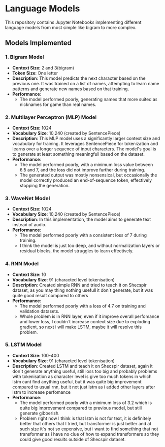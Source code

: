 # Language Models


This repository contains Jupyter Notebooks implementing different language models from most simple like bigram to more complex.

## Models Implemented

### 1. **Bigram Model**
- **Context Size**: 2 and 3(bigram)
- **Token Size**: One letter
- **Description**: This model predicts the next character based on the previous one. It was trained on a list of names, attempting to learn name patterns and generate new names based on that training.
- **Performance**: 
    - The model performed poorly, generating names that more suited as nicknames for game than real names.

### 2. **Multilayer Perceptron (MLP) Model**
- **Context Size**: 1024
- **Vocabulary Size**: 10,240 (created by SentencePiece)
- **Description**: This MLP model uses a significantly larger context size and vocabulary for training. It leverages SentencePiece for tokenization and learns over a longer sequence of input characters. The model's goal is to generate at least something meaningfull based on the dataset.
- **Performance**: 
    - The model performed poorly, with a minimum loss value between 6.5 and 7, and the loss did not improve further during training.
    - The generated output was mostly nonsensical, but occasionally the model correctly produced an end-of-sequence token, effectively stopping the generation.

### 3. **WaveNet Model**
- **Context Size**: 1024
- **Vocabulary Size**: 10,240 (created by SentencePiece)
- **Description**: In this implementation, the model aims to generate text instead of audio.
- **Performance**: 
    - The model performed poorly with a consistent loss of 7 during training.
    - I think the model is just too deep, and without normalization layers or residual blocks, the model struggles to learn effectively.
 
### 4. **RNN Model**
- **Context Size**: 10
- **Vocabulary Size**: 91 (characted level tokenisation)
- **Description**: Created simple RNN and tried to teach it on Shecspir dataset, as you may thing nothing usefull it don`t generate, but it was quite good result compared to others
- **Performance**: 
    - The model performed poorly with a loss of 4.7 on training and validation datasets.
    - Whole problem is in RNN layer, even if it improve overall perfomance and lower loss, I couldn`t increase context size due to exploding gradient, so next i will make LSTM, maybe it will resolve this problem.
 
### 5. **LSTM Model**
- **Context Size**: 100-400
- **Vocabulary Size**: 91 (characted level tokenisation)
- **Description**: Created LSTM and teach it on Shecspir dataset, again it don`t generate anything useful, still loss too big and probably problems with tokenisation as character level is give too much tokens in which lstm cant find anything useful, but it was quite big improvement compared to usual rnn, but it not just lstm as i added other layers after lstm to increase perfomance
- **Performance**: 
    - The model performed poorly with a minimum loss of 3.2 which is quite big improvement compared to previous model, but still generate gibberish.
    - Problem right now I think is that lstm is not for text, it is definitely better that others that I tried, but transformer is just better and at such size it`s not so expensive, but i want to find something that not transformer as i have no clue of how to expand transformers so they could give good results outside of Shecspir dataset.
 
